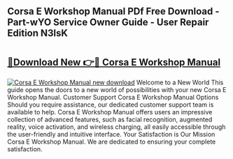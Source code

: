 ## Corsa E Workshop Manual PDf Free Download - Part-wYO Service Owner Guide - User Repair Edition N3lsK

# <h2><a href="http://cf14621.oget.top/?id=Corsa+E+Workshop+Manual">🔗Download New 👉🔴 Corsa E Workshop Manual</a></h2>

[![Corsa E Workshop Manual new download](https://i.imgur.com/5g1atiW.png)](http://cf14621.oget.top/?id=Corsa+E+Workshop+Manual)
Welcome to a New World This guide opens the doors to a new world of possibilities with your new Corsa E Workshop Manual. Customer Support Corsa E Workshop Manual Options Should you require assistance, our dedicated customer support team is available to help. Corsa E Workshop Manual offers users an impressive collection of advanced features, such as facial recognition, augmented reality, voice activation, and wireless charging, all easily accessible through the user-friendly and intuitive interface. Your Satisfaction is Our Mission Corsa E Workshop Manual. We are dedicated to ensuring your complete satisfaction.
